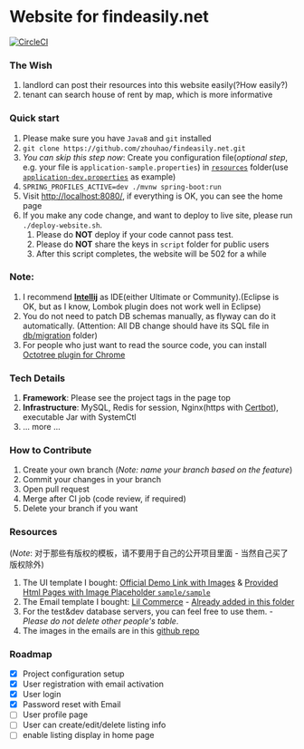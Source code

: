 Website for findeasily.net
============================


[![CircleCI](https://circleci.com/gh/zhouhao/findeasily.net/tree/master.svg?style=svg&circle-token=afb24021c44ad75ddad34fd29ac8ed311887763c)](https://circleci.com/gh/zhouhao/findeasily.net/tree/master)

### The Wish
1. landlord can post their resources into this website easily(?How easily?)
2. tenant can search house of rent by map, which is more informative

### Quick start
1. Please make sure you have `Java8` and `git` installed
2. `git clone https://github.com/zhouhao/findeasily.net.git`
3. *You can skip this step now*: Create you configuration file(*optional step*, e.g. your file is `application-sample.properties`) in [`resources`](https://github.com/zhouhao/findeasily.net/tree/master/src/main/resources) folder(use [`application-dev.properties`](https://github.com/zhouhao/findeasily.net/blob/master/src/main/resources/application-dev.properties) as example)
4. `SPRING_PROFILES_ACTIVE=dev ./mvnw spring-boot:run`
5. Visit [http://localhost:8080/](http://localhost:8080/), if everything is OK, you can see the home page
6. If you make any code change, and want to deploy to live site, please run `./deploy-website.sh`. 
    1. Please do **NOT** deploy if your code cannot pass test. 
    2. Please do **NOT** share the keys in `script` folder for public users
    3. After this script completes, the website will be 502 for a while


### Note:
1. I recommend [**Intellij**](https://www.jetbrains.com/idea/download/#section=mac) as IDE(either Ultimate or Community).(Eclipse is OK, but as I know, Lombok plugin does not work well in Eclipse)
2. You do not need to patch DB schemas manually, as flyway can do it automatically. (Attention: All DB change should have its SQL file in [db/migration](https://github.com/zhouhao/findeasily.net/tree/master/src/main/resources/db/migration) folder)
3. For people who just want to read the source code, you can install [Octotree plugin for Chrome](https://chrome.google.com/webstore/detail/octotree/bkhaagjahfmjljalopjnoealnfndnagc?hl=en-US)

### Tech Details
1. **Framework**: Please see the project tags in the page top
2. **Infrastructure**: MySQL, Redis for session, Nginx(https with [Certbot](https://certbot.eff.org/)), executable Jar with SystemCtl
3. ... more ...

### How to Contribute
1. Create your own branch (*Note: name your branch based on the feature*)
2. Commit your changes in your branch
3. Open pull request
4. Merge after CI job (code review, if required)
5. Delete your branch if you want

### Resources 
(*Note*: 对于那些有版权的模板，请不要用于自己的公开项目里面 - 当然自己买了版权除外)
1. The UI template I bought: [Official Demo Link with Images](http://citybook.kwst.net/) & [Provided Html Pages with Image Placeholder `sample/sample`](http://sample.findeasily.net/)
2. The Email template I bought: [Lil Commerce](http://notification-emails.com/transactional-email-templates) - [Already added in this folder](https://github.com/zhouhao/findeasily.net/tree/master/src/main/resources/templates/email)
3. For the test&dev database servers, you can feel free to use them. - *Please do not delete other people's table*.
4. The images in the emails are in this [github repo](https://github.com/findeasily/resources)

### Roadmap
- [x] Project configuration setup
- [x] User registration with email activation
- [x] User login
- [x] Password reset with Email
- [ ] User profile page
- [ ] User can create/edit/delete listing info
- [ ] enable listing display in home page
